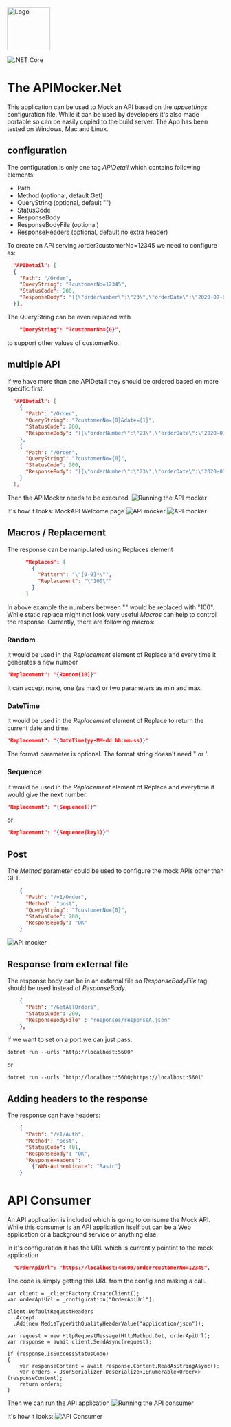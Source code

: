 <img src="https://github.com/mkokabi/apiMocker/blob/master/APIMocker/icon.png?raw=true" alt="Logo" width="100px" height="100px">

![.NET Core](https://github.com/mkokabi/apiMocker/workflows/.NET%20Core/badge.svg?branch=master)

# The APIMocker.Net
This application can be used to Mock an API based on the *appsettings* configuration file. While it can be used by developers it's also made portable so can be easily copied to the build server. The App has been tested on Windows, Mac and Linux.
## configuration
The configuration is only one tag *APIDetail* which contains following elements:
- Path
- Method (optional, default Get)
- QueryString (optional, default "")
- StatusCode
- ResponseBody
- ResponseBodyFile (optional)
- ResponseHeaders (optional, default no extra header)

To create an API serving /order?customerNo=12345 we need to configure as:

``` json
  "APIDetail": [
  {
    "Path": "/Order",
    "QueryString": "?customerNo=12345",
    "StatusCode": 200,
    "ResponseBody": "[{\"orderNumber\":\"23\",\"orderDate\":\"2020-07-01T06:57:53.917141+10:00\",\"orderStatus\":\"Order\"},{\"orderNumber\":\"10\",\"orderDate\":\"2020-07-14T06:57:53.917435+10:00\",\"orderStatus\":\"Order\"},{\"orderNumber\":\"7\",\"orderDate\":\"2020-07-08T06:57:53.917443+10:00\",\"orderStatus\":\"Order\"},{\"orderNumber\":\"-9\",\"orderDate\":\"2020-07-14T06:57:53.917444+10:00\",\"orderStatus\":\"Order\"},{\"orderNumber\":\"9\",\"orderDate\":\"2020-06-27T06:57:53.917468+10:00\",\"orderStatus\":\"Order\"}]"
  }],
```

The QueryString can be even replaced with 
```json
    "QueryString": "?customerNo={0}",
```
to support other values of customerNo.

## multiple API
If we have more than one APIDetail they should be ordered based on more specific first.
```json
  "APIDetail": [
    {
      "Path": "/Order",
      "QueryString": "?customerNo={0}&date={1}",
      "StatusCode": 200,
      "ResponseBody": "[{\"orderNumber\":\"23\",\"orderDate\":\"2020-07-01T06:57:53.917141+10:00\",\"orderStatus\":\"Order\"}]"
    },
    {
      "Path": "/Order",
      "QueryString": "?customerNo={0}",
      "StatusCode": 200,
      "ResponseBody": "[{\"orderNumber\":\"23\",\"orderDate\":\"2020-07-01T06:57:53.917141+10:00\",\"orderStatus\":\"Order\"},{\"orderNumber\":\"10\",\"orderDate\":\"2020-07-14T06:57:53.917435+10:00\",\"orderStatus\":\"Order\"},{\"orderNumber\":\"7\",\"orderDate\":\"2020-07-08T06:57:53.917443+10:00\",\"orderStatus\":\"Order\"},{\"orderNumber\":\"-9\",\"orderDate\":\"2020-07-14T06:57:53.917444+10:00\",\"orderStatus\":\"Order\"},{\"orderNumber\":\"9\",\"orderDate\":\"2020-06-27T06:57:53.917468+10:00\",\"orderStatus\":\"Order\"}]"
    }
  ],
```

Then the APIMocker needs to be executed.
![Running the API mocker](https://github.com/mkokabi/apiMocker/blob/master/images/Running%20the%20APIMocker.png?raw=true)

It's how it looks:
MockAPI Welcome page
![API mocker](https://github.com/mkokabi/apiMocker/blob/master/images/MockAPI%20Welcome%20page.png?raw=true)
![API mocker](https://github.com/mkokabi/apiMocker/blob/master/images/APIMocker%20at%20work.png?raw=true)

## Macros / Replacement
The response can be manipulated using Replaces element
```json
      "Replaces": [
        {
          "Pattern": "\"[0-9]*\"",
          "Replacement": "\"100\""
        }
      ]
```
In above example the numbers between "" would be replaced with "100". While static replace might not look very useful *Macros* can help to control the response. Currently, there are following macros:
### Random
It would be used in the *Replacement* element of Replace and every time it generates a new number
```json
"Replacement": "{Random(10)}"
```
It can accept none, one (as max) or two parameters as min and max.

### DateTime
It would be used in the *Replacement* element of Replace to return the current date and time.
```json
"Replacement": "{DateTime(yy-MM-dd hh:mm:ss)}"
```
The format parameter is optional. The format string doesn't need " or '.

### Sequence
It would be used in the *Replacement* element of Replace and everytime it would give the next number.
```json
"Replacement": "{Sequence()}"
```
or 
```json
"Replacement": "{Sequence(key1)}"
```

## Post
The *Method* parameter could be used to configure the mock APIs other than GET.
```json
    {
      "Path": "/v1/Order",
      "Method": "post",
      "QueryString": "?customerNo={0}",
      "StatusCode": 200,
      "ResponseBody": "OK"
    }
```
![API mocker](https://github.com/mkokabi/apiMocker/blob/master/images/Running%20On%20Linux.png?raw=true)

## Response from external file
The response body can be in an external file so *ResponseBodyFile* tag should be used instead of *ResponseBody*.
```json
    {
      "Path": "/GetAllOrders",
      "StatusCode": 200,
      "ResponseBodyFile" : "responses/responseA.json"
    },
```

If we want to set on a port we can just pass:
```
dotnet run --urls "http://localhost:5600"
```
or
```
dotnet run --urls "http://localhost:5600;https://localhost:5601"
```

## Adding headers to the response
The response can have headers:
```json
    {
      "Path": "/v1/Auth",
      "Method": "post",
      "StatusCode": 401,
      "ResponseBody": "OK",
      "ResponseHeaders": 
        {"WWW-Authenticate": "Basic"}
    }
```

# API Consumer
An API application is included which is going to consume the Mock API. While this consumer is an API application itself but can be a Web application or a background service or anything else.

In it's configuration it has the URL which is currently pointint to the mock application
``` json
  "OrderApiUrl": "https://localhost:46609/order?customerNo=12345",
```

The code is simply getting this URL from the config and making a call.
``` Csharp
var client = _clientFactory.CreateClient();
var orderApiUrl = _configuration["OrderApiUrl"];

client.DefaultRequestHeaders
  .Accept
  .Add(new MediaTypeWithQualityHeaderValue("application/json"));

var request = new HttpRequestMessage(HttpMethod.Get, orderApiUrl);
var response = await client.SendAsync(request);

if (response.IsSuccessStatusCode)
{
    var responseContent = await response.Content.ReadAsStringAsync();
    var orders = JsonSerializer.Deserialize<IEnumerable<Order>>(responseContent);
    return orders;
}

```
Then we can run the API application
![Running the API consumer](https://github.com/mkokabi/apiMocker/blob/master/images/Running%20the%20API%20consumer.png?raw=true)

It's how it looks:
![API Consumer](https://github.com/mkokabi/apiMocker/blob/master/images/API%20application%20consuming%20the%20Mock.png?raw=true)

